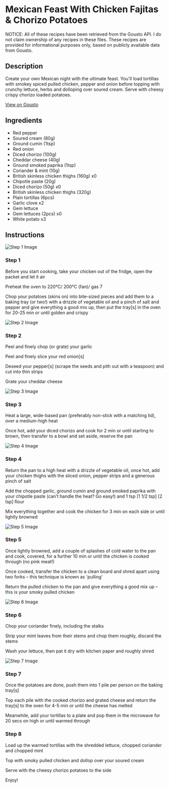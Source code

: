 # Mexican Feast With Chicken Fajitas & Chorizo Potatoes

NOTICE: All of these recipes have been retrieved from the Gousto API. I do not claim ownership of any recipes in these files. These recipes are provided for informational purposes only, based on publicly available data from Gousto.

## Description

Create your own Mexican night with the ultimate feast. You'll load tortillas with smokey spiced pulled chicken, pepper and onion before topping with crunchy lettuce, herbs and dolloping over soured cream. Serve with cheesy crispy chorizo loaded potatoes. 

[View on Gousto](https://www.gousto.co.uk/recipes/cookbook/mexican-feast-with-smokey-chicken-faijtas-cheesy-chorizo-potatoes)

## Ingredients

- Red pepper
- Soured cream (80g)
- Ground cumin (1tsp)
- Red onion
- Diced chorizo (100g)
- Cheddar cheese (40g)
- Ground smoked paprika (1tsp)
- Coriander & mint (10g)
- British skinless chicken thighs (160g) x0
- Chipotle paste (20g)
- Diced chorizo (50g) x0
- British skinless chicken thighs (320g)
- Plain tortillas (6pcs)
- Garlic clove x2
- Gem lettuce
- Gem lettuces (2pcs) x0
- White potato x3

## Instructions

![Step 1 Image](https://production-media.gousto.co.uk/cms/recipe-step-image/Step-1-1678198551400-x200.jpg)

### Step 1

Before you start cooking, take your chicken out of the fridge, open the packet and let it air

Preheat the oven to 220°C/ 200°C (fan)/ gas 7

Chop your potatoes (skins on) into bite-sized pieces and add them to a baking tray (or two!) with a drizzle of vegetable oil and a pinch of salt and pepper and give everything a good mix up, then put the tray[s] in the oven for 20-25 min or until golden and crispy

![Step 2 Image](https://production-media.gousto.co.uk/cms/recipe-step-image/Step-2-1678198555432-x200.jpg)

### Step 2

Peel and finely chop (or grate) your garlic

Peel and finely slice your red onion[s]

Deseed your pepper[s] (scrape the seeds and pith out with a teaspoon) and cut into thin strips

Grate your cheddar cheese

![Step 3 Image](https://production-media.gousto.co.uk/cms/recipe-step-image/Step-3-1678198563551-x200.jpg)

### Step 3

Heat a large, wide-based pan (preferably non-stick with a matching lid), over a medium-high heat

Once hot, add your diced chorizo and cook for 2 min or until starting to brown, then transfer to a bowl and set aside, reserve the pan

![Step 4 Image](https://production-media.gousto.co.uk/cms/recipe-step-image/Step-4-1678198567693-x200.jpg)

### Step 4

Return the pan to a high heat with a drizzle of vegetable oil, once hot, add your chicken thighs with the sliced onion, pepper strips and a generous pinch of salt

Add the chopped garlic, ground cumin and ground smoked paprika with your chipotle paste (can’t handle the heat? Go easy!) and 1 tsp <span class="text-purple">[1 1/2 tsp]</span> <span class="text-danger">[2 tsp]</span> flour

Mix everything together and cook the chicken for 3 min on each side or until lightly browned

![Step 5 Image](https://production-media.gousto.co.uk/cms/recipe-step-image/Step-5-1678198571633-x200.jpg)

### Step 5

Once lightly browned, add a couple of splashes of cold water to the pan and cook, covered, for a further 10 min or until the chicken is cooked through (no pink meat!)

Once cooked, transfer the chicken to a clean board and shred apart using two forks – this technique is known as 'pulling'

Return the pulled chicken to the pan and give everything a good mix up – this is your smoky pulled chicken

![Step 6 Image](https://production-media.gousto.co.uk/cms/recipe-step-image/Step-6-1678198574864-x200.jpg)

### Step 6

Chop your coriander finely, including the stalks

Strip your mint leaves from their stems and chop them roughly, discard the stems

Wash your lettuce, then pat it dry with kitchen paper and roughly shred

![Step 7 Image](https://production-media.gousto.co.uk/cms/recipe-step-image/Step-7-1678198577914-x200.jpg)

### Step 7

Once the potatoes are done, push them into 1 pile per person on the baking tray[s]

Top each pile with the cooked chorizo and grated cheese and return the tray[s] to the oven for 4-5 min or until the cheese has melted

Meanwhile, add your tortillas to a plate and pop them in the microwave for 20 secs on high or until warmed through

### Step 8

Load up the warmed tortillas with the shredded lettuce, chopped coriander and chopped mint

Top with smoky pulled chicken and dollop over your soured cream

Serve with the cheesy chorizo potatoes to the side

Enjoy!

